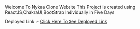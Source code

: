 Welcome To Nykaa Clone Website
This Project is created using ReactJS,ChakraUI,BootStrap Individually in Five Days

Deployed Link :-
<a href="https://nykaawebsitebysandesh.netlify.app/">Click Here To See Deployed Link</a>
